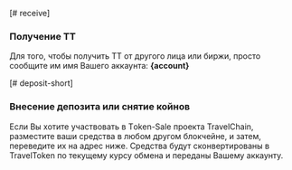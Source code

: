 [# receive]

### Получение TT

Для того, чтобы получить TT от другого лица или биржи, просто сообщите им имя Вашего аккаунта: **{account}**

[# deposit-short]

### Внесение депозита или снятие койнов

Если Вы хотите участвовать в Тoken-Sale проекта TravelChain, разместите ваши средства в любом другом блокчейне, и затем, переведите их на адрес ниже. Средства будут сконвертированы в TravelToken по текущему курсу обмена и переданы Вашему аккаунту.